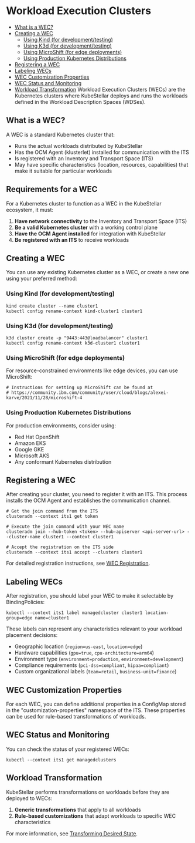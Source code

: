 # Workload Execution Clusters

- [What is a WEC?](#what-is-a-wec)
- [Creating a WEC](#creating-a-wec)
  - [Using Kind (for development/testing)](#using-kind-for-developmenttesting)
  - [Using K3d (for development/testing)](#using-k3d-for-developmenttesting)
  - [Using MicroShift (for edge deployments)](#using-microshift-for-edge-deployments)
  - [Using Production Kubernetes Distributions](#using-production-kubernetes-distributions)
- [Registering a WEC](#registering-a-wec)
- [Labeling WECs](#labeling-wecs)
- [WEC Customization Properties](#wec-customization-properties)
- [WEC Status and Monitoring](#wec-status-and-monitoring)
- [Workload Transformation](#workload-transformation)
  Workload Execution Clusters (WECs) are the Kubernetes clusters where KubeStellar deploys and runs the workloads defined in the Workload Description Spaces (WDSes).

## What is a WEC?

A WEC is a standard Kubernetes cluster that:

- Runs the actual workloads distributed by KubeStellar
- Has the OCM Agent (klusterlet) installed for communication with the ITS
- Is registered with an Inventory and Transport Space (ITS)
- May have specific characteristics (location, resources, capabilities) that make it suitable for particular workloads

## Requirements for a WEC

For a Kubernetes cluster to function as a WEC in the KubeStellar ecosystem, it must:

1. **Have network connectivity** to the Inventory and Transport Space (ITS)
2. **Be a valid Kubernetes cluster** with a working control plane
3. **Have the OCM Agent installed** for integration with KubeStellar
4. **Be registered with an ITS** to receive workloads

## Creating a WEC

You can use any existing Kubernetes cluster as a WEC, or create a new one using your preferred method:

### Using Kind (for development/testing)

```shell
kind create cluster --name cluster1
kubectl config rename-context kind-cluster1 cluster1
```

### Using K3d (for development/testing)

```shell
k3d cluster create -p "9443:443@loadbalancer" cluster1
kubectl config rename-context k3d-cluster1 cluster1
```

### Using MicroShift (for edge deployments)

For resource-constrained environments like edge devices, you can use MicroShift:

```shell
# Instructions for setting up MicroShift can be found at
# https://community.ibm.com/community/user/cloud/blogs/alexei-karve/2021/11/28/microshift-4
```

### Using Production Kubernetes Distributions

For production environments, consider using:

- Red Hat OpenShift
- Amazon EKS
- Google GKE
- Microsoft AKS
- Any conformant Kubernetes distribution

## Registering a WEC

After creating your cluster, you need to register it with an ITS. This process installs the OCM Agent and establishes the communication channel.

```shell
# Get the join command from the ITS
clusteradm --context its1 get token

# Execute the join command with your WEC name
clusteradm join --hub-token <token> --hub-apiserver <api-server-url> --cluster-name cluster1 --context cluster1

# Accept the registration on the ITS side
clusteradm --context its1 accept --clusters cluster1
```

For detailed registration instructions, see [WEC Registration](wec-registration.md).

## Labeling WECs

After registration, you should label your WEC to make it selectable by BindingPolicies:

```shell
kubectl --context its1 label managedcluster cluster1 location-group=edge name=cluster1
```

These labels can represent any characteristics relevant to your workload placement decisions:

- Geographic location (`region=us-east`, `location=edge`)
- Hardware capabilities (`gpu=true`, `cpu-architecture=arm64`)
- Environment type (`environment=production`, `environment=development`)
- Compliance requirements (`pci-dss=compliant`, `hipaa=compliant`)
- Custom organizational labels (`team=retail`, `business-unit=finance`)

## WEC Customization Properties

For each WEC, you can define additional properties in a ConfigMap stored in the "customization-properties" namespace of the ITS. These properties can be used for rule-based transformations of workloads.

## WEC Status and Monitoring

You can check the status of your registered WECs:

```shell
kubectl --context its1 get managedclusters
```

## Workload Transformation

KubeStellar performs transformations on workloads before they are deployed to WECs:

1. **Generic transformations** that apply to all workloads
2. **Rule-based customizations** that adapt workloads to specific WEC characteristics

For more information, see [Transforming Desired State](transforming.md).
